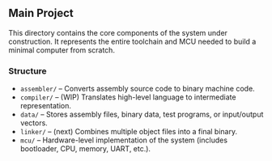 ## Main Project
This directory contains the core components of the system under construction. It represents the entire toolchain and MCU needed to build a minimal computer from scratch.

### Structure

- `assembler/` – Converts assembly source code to binary machine code.
- `compiler/` – (WIP) Translates high-level language to intermediate representation.
- `data/` – Stores assembly files, binary data, test programs, or input/output vectors.
- `linker/` – (next) Combines multiple object files into a final binary.
- `mcu/` – Hardware-level implementation of the system (includes bootloader, CPU, memory, UART, etc.).